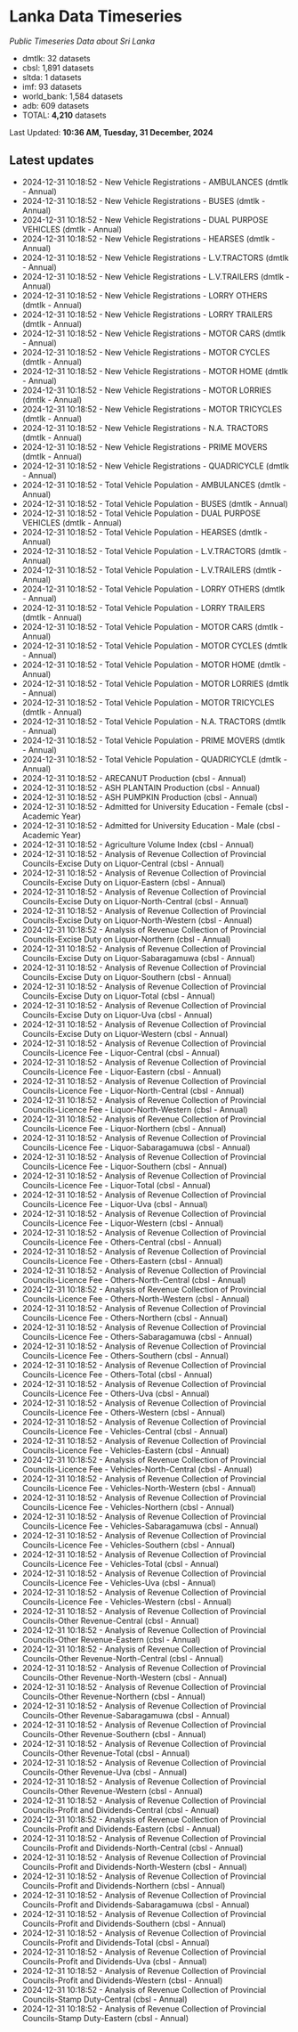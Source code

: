 # Lanka Data Timeseries
*Public Timeseries Data about Sri Lanka*

* dmtlk: 32 datasets
* cbsl: 1,891 datasets
* sltda: 1 datasets
* imf: 93 datasets
* world_bank: 1,584 datasets
* adb: 609 datasets
* TOTAL: **4,210** datasets

Last Updated: **10:36 AM, Tuesday, 31 December, 2024**

## Latest updates

* 2024-12-31 10:18:52 - New Vehicle Registrations - AMBULANCES (dmtlk - Annual)
* 2024-12-31 10:18:52 - New Vehicle Registrations - BUSES (dmtlk - Annual)
* 2024-12-31 10:18:52 - New Vehicle Registrations - DUAL PURPOSE VEHICLES (dmtlk - Annual)
* 2024-12-31 10:18:52 - New Vehicle Registrations - HEARSES (dmtlk - Annual)
* 2024-12-31 10:18:52 - New Vehicle Registrations - L.V.TRACTORS (dmtlk - Annual)
* 2024-12-31 10:18:52 - New Vehicle Registrations - L.V.TRAILERS (dmtlk - Annual)
* 2024-12-31 10:18:52 - New Vehicle Registrations - LORRY OTHERS (dmtlk - Annual)
* 2024-12-31 10:18:52 - New Vehicle Registrations - LORRY TRAILERS (dmtlk - Annual)
* 2024-12-31 10:18:52 - New Vehicle Registrations - MOTOR CARS (dmtlk - Annual)
* 2024-12-31 10:18:52 - New Vehicle Registrations - MOTOR CYCLES (dmtlk - Annual)
* 2024-12-31 10:18:52 - New Vehicle Registrations - MOTOR HOME (dmtlk - Annual)
* 2024-12-31 10:18:52 - New Vehicle Registrations - MOTOR LORRIES (dmtlk - Annual)
* 2024-12-31 10:18:52 - New Vehicle Registrations - MOTOR TRICYCLES (dmtlk - Annual)
* 2024-12-31 10:18:52 - New Vehicle Registrations - N.A. TRACTORS (dmtlk - Annual)
* 2024-12-31 10:18:52 - New Vehicle Registrations - PRIME MOVERS (dmtlk - Annual)
* 2024-12-31 10:18:52 - New Vehicle Registrations - QUADRICYCLE (dmtlk - Annual)
* 2024-12-31 10:18:52 - Total Vehicle Population - AMBULANCES (dmtlk - Annual)
* 2024-12-31 10:18:52 - Total Vehicle Population - BUSES (dmtlk - Annual)
* 2024-12-31 10:18:52 - Total Vehicle Population - DUAL PURPOSE VEHICLES (dmtlk - Annual)
* 2024-12-31 10:18:52 - Total Vehicle Population - HEARSES (dmtlk - Annual)
* 2024-12-31 10:18:52 - Total Vehicle Population - L.V.TRACTORS (dmtlk - Annual)
* 2024-12-31 10:18:52 - Total Vehicle Population - L.V.TRAILERS (dmtlk - Annual)
* 2024-12-31 10:18:52 - Total Vehicle Population - LORRY OTHERS (dmtlk - Annual)
* 2024-12-31 10:18:52 - Total Vehicle Population - LORRY TRAILERS (dmtlk - Annual)
* 2024-12-31 10:18:52 - Total Vehicle Population - MOTOR CARS (dmtlk - Annual)
* 2024-12-31 10:18:52 - Total Vehicle Population - MOTOR CYCLES (dmtlk - Annual)
* 2024-12-31 10:18:52 - Total Vehicle Population - MOTOR HOME (dmtlk - Annual)
* 2024-12-31 10:18:52 - Total Vehicle Population - MOTOR LORRIES (dmtlk - Annual)
* 2024-12-31 10:18:52 - Total Vehicle Population - MOTOR TRICYCLES (dmtlk - Annual)
* 2024-12-31 10:18:52 - Total Vehicle Population - N.A. TRACTORS (dmtlk - Annual)
* 2024-12-31 10:18:52 - Total Vehicle Population - PRIME MOVERS (dmtlk - Annual)
* 2024-12-31 10:18:52 - Total Vehicle Population - QUADRICYCLE (dmtlk - Annual)
* 2024-12-31 10:18:52 - ARECANUT Production (cbsl - Annual)
* 2024-12-31 10:18:52 - ASH PLANTAIN Production (cbsl - Annual)
* 2024-12-31 10:18:52 - ASH PUMPKIN Production (cbsl - Annual)
* 2024-12-31 10:18:52 - Admitted for University Education - Female (cbsl - Academic Year)
* 2024-12-31 10:18:52 - Admitted for University Education - Male (cbsl - Academic Year)
* 2024-12-31 10:18:52 - Agriculture Volume Index (cbsl - Annual)
* 2024-12-31 10:18:52 - Analysis of Revenue Collection of Provincial Councils-Excise Duty on Liquor-Central (cbsl - Annual)
* 2024-12-31 10:18:52 - Analysis of Revenue Collection of Provincial Councils-Excise Duty on Liquor-Eastern (cbsl - Annual)
* 2024-12-31 10:18:52 - Analysis of Revenue Collection of Provincial Councils-Excise Duty on Liquor-North-Central (cbsl - Annual)
* 2024-12-31 10:18:52 - Analysis of Revenue Collection of Provincial Councils-Excise Duty on Liquor-North-Western (cbsl - Annual)
* 2024-12-31 10:18:52 - Analysis of Revenue Collection of Provincial Councils-Excise Duty on Liquor-Northern (cbsl - Annual)
* 2024-12-31 10:18:52 - Analysis of Revenue Collection of Provincial Councils-Excise Duty on Liquor-Sabaragamuwa (cbsl - Annual)
* 2024-12-31 10:18:52 - Analysis of Revenue Collection of Provincial Councils-Excise Duty on Liquor-Southern (cbsl - Annual)
* 2024-12-31 10:18:52 - Analysis of Revenue Collection of Provincial Councils-Excise Duty on Liquor-Total (cbsl - Annual)
* 2024-12-31 10:18:52 - Analysis of Revenue Collection of Provincial Councils-Excise Duty on Liquor-Uva (cbsl - Annual)
* 2024-12-31 10:18:52 - Analysis of Revenue Collection of Provincial Councils-Excise Duty on Liquor-Western (cbsl - Annual)
* 2024-12-31 10:18:52 - Analysis of Revenue Collection of Provincial Councils-Licence Fee - Liquor-Central (cbsl - Annual)
* 2024-12-31 10:18:52 - Analysis of Revenue Collection of Provincial Councils-Licence Fee - Liquor-Eastern (cbsl - Annual)
* 2024-12-31 10:18:52 - Analysis of Revenue Collection of Provincial Councils-Licence Fee - Liquor-North-Central (cbsl - Annual)
* 2024-12-31 10:18:52 - Analysis of Revenue Collection of Provincial Councils-Licence Fee - Liquor-North-Western (cbsl - Annual)
* 2024-12-31 10:18:52 - Analysis of Revenue Collection of Provincial Councils-Licence Fee - Liquor-Northern (cbsl - Annual)
* 2024-12-31 10:18:52 - Analysis of Revenue Collection of Provincial Councils-Licence Fee - Liquor-Sabaragamuwa (cbsl - Annual)
* 2024-12-31 10:18:52 - Analysis of Revenue Collection of Provincial Councils-Licence Fee - Liquor-Southern (cbsl - Annual)
* 2024-12-31 10:18:52 - Analysis of Revenue Collection of Provincial Councils-Licence Fee - Liquor-Total (cbsl - Annual)
* 2024-12-31 10:18:52 - Analysis of Revenue Collection of Provincial Councils-Licence Fee - Liquor-Uva (cbsl - Annual)
* 2024-12-31 10:18:52 - Analysis of Revenue Collection of Provincial Councils-Licence Fee - Liquor-Western (cbsl - Annual)
* 2024-12-31 10:18:52 - Analysis of Revenue Collection of Provincial Councils-Licence Fee - Others-Central (cbsl - Annual)
* 2024-12-31 10:18:52 - Analysis of Revenue Collection of Provincial Councils-Licence Fee - Others-Eastern (cbsl - Annual)
* 2024-12-31 10:18:52 - Analysis of Revenue Collection of Provincial Councils-Licence Fee - Others-North-Central (cbsl - Annual)
* 2024-12-31 10:18:52 - Analysis of Revenue Collection of Provincial Councils-Licence Fee - Others-North-Western (cbsl - Annual)
* 2024-12-31 10:18:52 - Analysis of Revenue Collection of Provincial Councils-Licence Fee - Others-Northern (cbsl - Annual)
* 2024-12-31 10:18:52 - Analysis of Revenue Collection of Provincial Councils-Licence Fee - Others-Sabaragamuwa (cbsl - Annual)
* 2024-12-31 10:18:52 - Analysis of Revenue Collection of Provincial Councils-Licence Fee - Others-Southern (cbsl - Annual)
* 2024-12-31 10:18:52 - Analysis of Revenue Collection of Provincial Councils-Licence Fee - Others-Total (cbsl - Annual)
* 2024-12-31 10:18:52 - Analysis of Revenue Collection of Provincial Councils-Licence Fee - Others-Uva (cbsl - Annual)
* 2024-12-31 10:18:52 - Analysis of Revenue Collection of Provincial Councils-Licence Fee - Others-Western (cbsl - Annual)
* 2024-12-31 10:18:52 - Analysis of Revenue Collection of Provincial Councils-Licence Fee - Vehicles-Central (cbsl - Annual)
* 2024-12-31 10:18:52 - Analysis of Revenue Collection of Provincial Councils-Licence Fee - Vehicles-Eastern (cbsl - Annual)
* 2024-12-31 10:18:52 - Analysis of Revenue Collection of Provincial Councils-Licence Fee - Vehicles-North-Central (cbsl - Annual)
* 2024-12-31 10:18:52 - Analysis of Revenue Collection of Provincial Councils-Licence Fee - Vehicles-North-Western (cbsl - Annual)
* 2024-12-31 10:18:52 - Analysis of Revenue Collection of Provincial Councils-Licence Fee - Vehicles-Northern (cbsl - Annual)
* 2024-12-31 10:18:52 - Analysis of Revenue Collection of Provincial Councils-Licence Fee - Vehicles-Sabaragamuwa (cbsl - Annual)
* 2024-12-31 10:18:52 - Analysis of Revenue Collection of Provincial Councils-Licence Fee - Vehicles-Southern (cbsl - Annual)
* 2024-12-31 10:18:52 - Analysis of Revenue Collection of Provincial Councils-Licence Fee - Vehicles-Total (cbsl - Annual)
* 2024-12-31 10:18:52 - Analysis of Revenue Collection of Provincial Councils-Licence Fee - Vehicles-Uva (cbsl - Annual)
* 2024-12-31 10:18:52 - Analysis of Revenue Collection of Provincial Councils-Licence Fee - Vehicles-Western (cbsl - Annual)
* 2024-12-31 10:18:52 - Analysis of Revenue Collection of Provincial Councils-Other Revenue-Central (cbsl - Annual)
* 2024-12-31 10:18:52 - Analysis of Revenue Collection of Provincial Councils-Other Revenue-Eastern (cbsl - Annual)
* 2024-12-31 10:18:52 - Analysis of Revenue Collection of Provincial Councils-Other Revenue-North-Central (cbsl - Annual)
* 2024-12-31 10:18:52 - Analysis of Revenue Collection of Provincial Councils-Other Revenue-North-Western (cbsl - Annual)
* 2024-12-31 10:18:52 - Analysis of Revenue Collection of Provincial Councils-Other Revenue-Northern (cbsl - Annual)
* 2024-12-31 10:18:52 - Analysis of Revenue Collection of Provincial Councils-Other Revenue-Sabaragamuwa (cbsl - Annual)
* 2024-12-31 10:18:52 - Analysis of Revenue Collection of Provincial Councils-Other Revenue-Southern (cbsl - Annual)
* 2024-12-31 10:18:52 - Analysis of Revenue Collection of Provincial Councils-Other Revenue-Total (cbsl - Annual)
* 2024-12-31 10:18:52 - Analysis of Revenue Collection of Provincial Councils-Other Revenue-Uva (cbsl - Annual)
* 2024-12-31 10:18:52 - Analysis of Revenue Collection of Provincial Councils-Other Revenue-Western (cbsl - Annual)
* 2024-12-31 10:18:52 - Analysis of Revenue Collection of Provincial Councils-Profit and Dividends-Central (cbsl - Annual)
* 2024-12-31 10:18:52 - Analysis of Revenue Collection of Provincial Councils-Profit and Dividends-Eastern (cbsl - Annual)
* 2024-12-31 10:18:52 - Analysis of Revenue Collection of Provincial Councils-Profit and Dividends-North-Central (cbsl - Annual)
* 2024-12-31 10:18:52 - Analysis of Revenue Collection of Provincial Councils-Profit and Dividends-North-Western (cbsl - Annual)
* 2024-12-31 10:18:52 - Analysis of Revenue Collection of Provincial Councils-Profit and Dividends-Northern (cbsl - Annual)
* 2024-12-31 10:18:52 - Analysis of Revenue Collection of Provincial Councils-Profit and Dividends-Sabaragamuwa (cbsl - Annual)
* 2024-12-31 10:18:52 - Analysis of Revenue Collection of Provincial Councils-Profit and Dividends-Southern (cbsl - Annual)
* 2024-12-31 10:18:52 - Analysis of Revenue Collection of Provincial Councils-Profit and Dividends-Total (cbsl - Annual)
* 2024-12-31 10:18:52 - Analysis of Revenue Collection of Provincial Councils-Profit and Dividends-Uva (cbsl - Annual)
* 2024-12-31 10:18:52 - Analysis of Revenue Collection of Provincial Councils-Profit and Dividends-Western (cbsl - Annual)
* 2024-12-31 10:18:52 - Analysis of Revenue Collection of Provincial Councils-Stamp Duty-Central (cbsl - Annual)
* 2024-12-31 10:18:52 - Analysis of Revenue Collection of Provincial Councils-Stamp Duty-Eastern (cbsl - Annual)